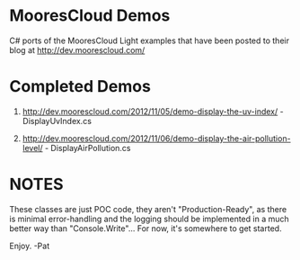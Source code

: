 MooresCloud Demos
=================

C# ports of the MooresCloud Light examples that have been posted to their blog at http://dev.moorescloud.com/

Completed Demos
===============

1. http://dev.moorescloud.com/2012/11/05/demo-display-the-uv-index/ - DisplayUvIndex.cs

2. http://dev.moorescloud.com/2012/11/06/demo-display-the-air-pollution-level/ - DisplayAirPollution.cs

NOTES
=====

These classes are just POC code, they aren't "Production-Ready", as there is minimal error-handling and 
the logging should be implemented in a much better way than "Console.Write"... For now, it's somewhere to get started.

Enjoy.
-Pat